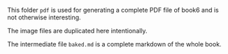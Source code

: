 This folder `pdf` is used for generating a complete PDF file of book6 and is not otherwise interesting.

The image files are duplicated here intentionally.

The intermediate file `baked.md` is a complete markdown of the whole book.